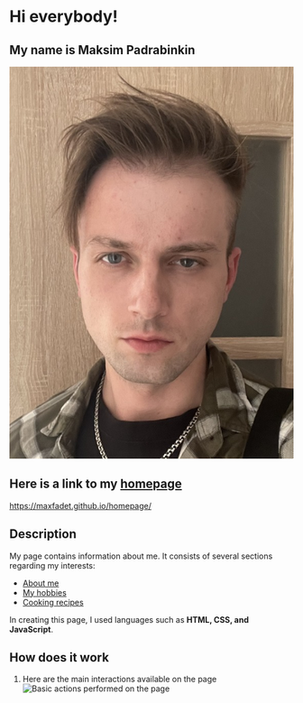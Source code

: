 # Hi everybody! 
## My name is Maksim Padrabinkin
![Maksim](https://github.com/maxFadet/homepage/blob/main/image/my-image-markdown.jpg?raw=true)
## Here is a link to my [homepage](https://maxfadet.github.io/homepage/)
https://maxfadet.github.io/homepage/
## Description
My page contains information about me.
It consists of several sections regarding my interests:
* [About me](https://maxfadet.github.io/homepage/#about_me)
* [My hobbies](https://maxfadet.github.io/homepage/#my_hobbies)
* [Cooking recipes](https://maxfadet.github.io/homepage/#cooking_recipes)

In creating this page, I used languages such as **HTML, CSS, and JavaScript**.

## How does it work

1. Here are the main interactions available on the page
![Basic actions performed on the page](https://github.com/maxFadet/currency_calculator/blob/main/image/Converter.gif "Converter")
